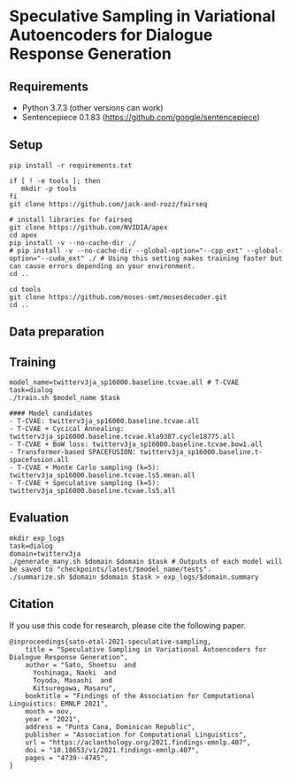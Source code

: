 # Speculative Sampling in Variational Autoencoders for Dialogue Response Generation

## Requirements
- Python 3.7.3 (other versions can work)
- Sentencepiece 0.1.83 (https://github.com/google/sentencepiece)


## Setup
```
pip install -r requirements.txt

if [ ! -e tools ]; then
   mkdir -p tools
fi
git clone https://github.com/jack-and-rozz/fairseq

# install libraries for fairseq
git clone https://github.com/NVIDIA/apex
cd apex
pip install -v --no-cache-dir ./
# pip install -v --no-cache-dir --global-option="--cpp_ext" --global-option="--cuda_ext" ./ # Using this setting makes training faster but can cause errors depending on your environment.
cd ..

cd tools
git clone https://github.com/moses-smt/mosesdecoder.git 
cd ..
```


## Data preparation




## Training
```
model_name=twitterv3ja_sp16000.baseline.tcvae.all # T-CVAE
task=dialog
./train.sh $model_name $task

#### Model candidates
- T-CVAE: twitterv3ja_sp16000.baseline.tcvae.all
- T-CVAE + Cycical Annealing: twitterv3ja_sp16000.baseline.tcvae.kla9387.cycle18775.all
- T-CVAE + BoW loss: twitterv3ja_sp16000.baseline.tcvae.bow1.all
- Transformer-based SPACEFUSION: twitterv3ja_sp16000.baseline.t-spacefusion.all
- T-CVAE + Monte Carlo sampling (k=5): twitterv3ja_sp16000.baseline.tcvae.ls5.mean.all
- T-CVAE + Speculative sampling (k=5): twitterv3ja_sp16000.baseline.tcvae.ls5.all
```


## Evaluation
```
mkdir exp_logs
task=dialog
domain=twitterv3ja
./generate_many.sh $domain $domain $task # Outputs of each model will be saved to "checkpoints/latest/$model_name/tests".
./summarize.sh $domain $domain $task > exp_logs/$domain.summary

```


## Citation
If you use this code for research, please cite the following paper.
```
@inproceedings{sato-etal-2021-speculative-sampling,
    title = "Speculative Sampling in Variational Autoencoders for Dialogue Response Generation",
    author = "Sato, Shoetsu  and
      Yoshinaga, Naoki  and
      Toyoda, Masashi  and
      Kitsuregawa, Masaru",
    booktitle = "Findings of the Association for Computational Linguistics: EMNLP 2021",
    month = nov,
    year = "2021",
    address = "Punta Cana, Dominican Republic",
    publisher = "Association for Computational Linguistics",
    url = "https://aclanthology.org/2021.findings-emnlp.407",
    doi = "10.18653/v1/2021.findings-emnlp.407",
    pages = "4739--4745",
}
```
